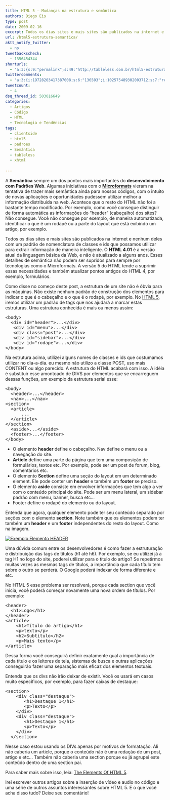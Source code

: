 ```yaml
---
title: HTML 5 – Mudanças na estrutura e semântica
authors: Diego Eis
type: post
date: 2009-02-16
excerpt: Todos os dias sites e mais sites são publicados na internet e nenhum deles com um padrão de nomenclatura de classes e ids.
url: /html5-estrutura-semantica/
aktt_notify_twitter:
  - no
tweetbackscheck:
  - 1356454344
shorturls:
  - 'a:3:{s:9:"permalink";s:49:"http://tableless.com.br/html5-estrutura-semantica";s:7:"tinyurl";s:26:"http://tinyurl.com/3kpur8s";s:4:"isgd";s:19:"http://is.gd/BlH9VO";}'
twittercomments:
  - 'a:3:{i:19728203417387008;s:6:"136503";i:102575489302003712;s:7:"retweet";i:102563722484133888;s:7:"retweet";}'
tweetcount:
  - 4
dsq_thread_id: 503016649
categories:
  - Artigos
  - Código
  - HTML
  - Tecnologia e Tendências
tags:
  - clientside
  - html5
  - padroes
  - Semântica
  - tableless
  - xhtml

---
```

A **Semântica** sempre um dos pontos mais importantes do **desenvolvimento com Padrões Web**. Algumas iniciativas com o **[Microformats][1]** vieram na tentativa de trazer mais semântica ainda para nossos códigos, com o intuito de novas aplicações e oportunidades pudessem utilizar melhor a informação distribuída na web.<!--more--> Acontece que o resto do HTML não foi a bastante tempo modificado. Por exemplo, como você consegue distinguir de forma automática as informações do &#8220;header&#8221; (cabeçalho) dos sites? Não consegue. Você não consegue por exemplo, de maneira automatizada, identificar o que é um rodapé ou a parte do layout que está exibindo um artigo, por exemplo.

Todos os dias sites e mais sites são publicados na internet e nenhum deles com um padrão de nomenclatura de classes e ids que possamos utilizar para extrair informação de maneira inteligente. O **HTML 4.01** é a versão atual da linguagem básica da Web, e não é atualizado a alguns anos. Esses detalhes de semântica não podem ser supridos para sempre por tecnologias como o Microformats. A versão 5 do HTML tende a suprimir essas necessidades e também atualizar pontos antigos do HTML 4, por exemplo, formulários.

Como disse no começo deste post, a estrutura de um site não é óbvia para as máquinas. Não existe nenhum padrão de construção dos elementos para indicar o que é o cabeçalho e o que é o rodapé, por exemplo. No [HTML 5][2], iremos utilizar um padrão de tags que nos ajudará a marcar estas estruturas. Uma estrutura conhecida é mais ou menos assim:

<pre class="lang-html">&lt;body&gt;
  &lt;div id="header"&gt;...&lt;/div&gt;
   &lt;div id="menu"&gt;...&lt;/div&gt;
   &lt;div class="post"&gt;...&lt;/div&gt;
   &lt;div id="sidebar"&gt;...&lt;/div&gt;
   &lt;div id="rodape"&gt;...&lt;/div&gt;
&lt;/body&gt;
</pre>

Na estrutura acima, utilizei alguns nomes de classes e ids que costumamos utilizar no dia-a-dia. eu mesmo não utilizo a classe POST, uso mais CONTENT ou algo parecido. A estrutura do HTML acabará com isso. A idéia é substituir esse amontoado de DIVS por elementos que se encarreguem dessas funções, um exemplo da estrutura serial esse:

<pre class="lang-html">&lt;body&gt;
  &lt;header&gt;...&lt;/header&gt;
  &lt;nav&gt;...&lt;/nav&gt;
&lt;section&gt;
  &lt;article&gt;
      ...
  &lt;/article&gt;
&lt;/section&gt;
  &lt;aside&gt;...&lt;/aside&gt;
  &lt;footer&gt;...&lt;/footer&gt;
&lt;/body&gt;
</pre>

  * O elemento **header** define o cabeçalho. Nav define o menu ou a navegação do site. 
  * **Article** define uma parte da página que tem uma composição de formulários, textos etc. Por exemplo, pode ser um post de forum, blog, comentários etc. 
  * O elemento **Section** define uma seção do layout em um determinado element. Ele pode conter um **header** e também um **footer** se preciso. 
  * O elemento **aside** consiste em envolver informações que tem algo a ver com o conteúdo principal do site. Pode ser um menu lateral, um sidebar padrão com menu, banner, busca etc&#8230;
  * Footer define o rodapé do elemento ou do layout. 

Entenda que agora, qualquer elemento pode ter seu conteúdo separado por seções com o elemento **section**. Note também que os elementos podem ter também um **header** e um **footer** independentes do resto do layout. Como na imagem.

[<img src="https://raw.githubusercontent.com/diegoeis/tableless-static-images/master/1999/11/printtableless-300x167.gif" alt="Exemplo Elemento HEADER" title="Exemplo Elemento HEADER" width="300" height="167" class="alignnone size-medium wp-image-1178" srcset="uploads/1999/11/printtableless-300x167.gif 300w, uploads/1999/11/printtableless.gif 603w" sizes="(max-width: 300px) 100vw, 300px" />][3]

Uma dúvida comum entre os desenvolvedores é como fazer a estruturação e distribuição das tags de títulos (h1 até h6). Por exemplo, se eu utilizei já a tag H1 no logo do site, poderei utilizar para o título do artigo? Se repetirmos muitas vezes as mesmas tags de títulos, a importância que cada título tem sobre o outro se perderá. O Google poderá indexar de forma diferente e etc.
  
No HTML 5 esse problema ser resolverá, porque cada section que você inicia, você poderá começar novamente uma nova ordem de títulos. Por exemplo:

<pre class="lang-html">&lt;header&gt;
  &lt;h1&gt;Logo&lt;/h1&gt;
&lt;/header&gt;
&lt;article&gt;
    &lt;h1&gt;T&iacute;tulo do artigo&lt;/h1&gt;
    &lt;p&gt;texto&lt;/p&gt;
    &lt;h2&gt;Subtitulo&lt;/h2&gt;
    &lt;p&gt;Mais texto&lt;/p&gt;
&lt;/article&gt;
</pre>

Dessa forma você conseguirá definir exatamente qual a importância de cada título e os leitores de tela, sistemas de busca e outras aplicações conseguirão fazer uma separação mais eficaz dos elementos textuais.

Entenda que os divs não irão deixar de existir. Você os usará em casos muito específicos, por exemplo, para fazer caixas de destaque:

<pre class="lang-html">&lt;section&gt;
    &lt;div class="destaque"&gt;
       &lt;h1&gt;Destaque 1&lt;/h1&gt;
       &lt;p&gt;Texto&lt;/p&gt;
    &lt;/div&gt;
    &lt;div class="destaque"&gt;
       &lt;h1&gt;Destaque 1&lt;/h1&gt;
       &lt;p&gt;Texto&lt;/p&gt;
    &lt;/div&gt;
  &lt;/section&gt;
</pre>

Nesse caso estou usando os DIVs apenas por motivos de formatação. Ali não caberia um article, porque o conteúdo não é uma redação de um post, artigo e etc&#8230; Também não caberia uma section porque eu já agrupei este conteúdo dentro de uma section pai.

Para saber mais sobre isso, leia: [The Elements Of HTML 5][4].
  
Irei escrever outros artigos sobre a inserção de vídeo e audio no código e uma série de outros assuntos interessantes sobre HTML 5. E o que você acha disso tudo? Deixe seu comentário!

 [1]: http://tableless.com.br/microformatos-internet-movel-e-quem-ainda-nao-entendeu-nada
 [2]: http://tableless.com.br/html-5-semantica-e-o-que-e-importante-na-web
 [3]: https://raw.githubusercontent.com/diegoeis/tableless-static-images/master/1999/11/printtableless.gif
 [4]: http://www.whatwg.org/specs/web-apps/current-work/multipage/semantics.html